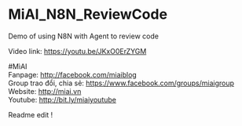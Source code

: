# MiAI_N8N_ReviewCode
Demo of using N8N with Agent to review code

Video link:  https://youtu.be/JKxO0ErZYGM

#MìAI <br>
Fanpage: http://facebook.com/miaiblog<br>
Group trao đổi, chia sẻ: https://www.facebook.com/groups/miaigroup<br>
Website: http://miai.vn<br>
Youtube: http://bit.ly/miaiyoutube<br>  


Readme  edit !
